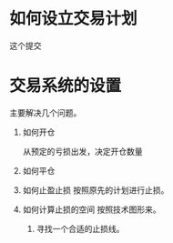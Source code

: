 # 如何设立交易计划
这个提交

# 交易系统的设置

主要解决几个问题。
1. 如何开仓
    
    从预定的亏损出发，决定开仓数量
2. 如何平仓
3. 如何止盈止损
    按照原先的计划进行止损。
4. 如何计算止损的空间
    按照技术图形来。
    1. 寻找一个合适的止损线。
  